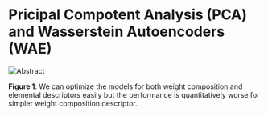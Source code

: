 # Pricipal Compotent Analysis (PCA) and Wasserstein Autoencoders (WAE)


![Abstract](https://github.com/hostas/EDA-and-ML-for-Perovskites/blob/master/Graphics/Regression.jpg)

**Figure 1**: We can optimize the models for both weight composition and elemental descriptors easily but the performance is quantitatively worse for simpler weight composition descriptor.

